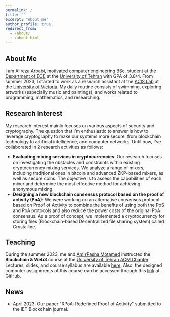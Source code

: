 ```yaml
---
permalink: /
title: ""
excerpt: "About me"
author_profile: true
redirect_from: 
  - /about/
  - /about.html
---
```



## About Me
I am Alireza Arbabi, motivated computer engineering BSc. student at the [Department of ECE](https://ece.ut.ac.ir/en/ece) at the [University of Tehran](https://ut.ac.ir/en) with GPA of 3.8/4. From summer 2023, I started to work as a research assistant at the [ACIS Lab](https://www.uvic.ca/research/labs/acis/index.php) at the [University of Victoria](https://www.uvic.ca/). My daily routine consists of swimming, exploring artworks (especially music and paintings), and works related to programming, mathematics, and researching.


## Research Interest

My research interest mainly focuses on various aspects of security and cryptography. The question that I'm enthusiastic to answer is how to leverage cryptography to make our systems more secure, from blockchain technology to artificial intelligence, and computer networks.
Until now, I've collaborated in 2 research activities as follows:
- **Evaluating mixing services in cryptocurrencies**: Our research focuses on investigating the obstacles and constraints within existing cryptocurrency mixing services. We analyze a range of mixers, including traditional ones in bitcoin and advanced ZKP-based mixers, as well as secure coins. The
objective is to assess the capabilities of each mixer and determine the most effective method for achieving anonymous mixing.
- **Designing a new blockchain consensus protocol based on the proof of activity (PoA)**: We were working on an alternative consensus protocol based on Proof of Activity to combine the benefits of using both the PoS
and PoA protocols and also reduce the power costs of the original PoA consensus. As a proof of concept, we implemented a
cryptocurrency for storing files (Blockchain-based Decentralized file sharing system) called Crystalline.

## Teaching

During the summer 2023, me and [AmirPasha Motamed](https://github.com/aamirpashaa) instructed the **Blockchain & Web3** course at the [University of Tehran ACM Chapter](https://ut-acm.ir/). Lectures, slides, and course syllabus are available [here](https://drive.google.com/drive/u/0/folders/1iHDbupD091NBzgU5VDBhY4xBb2VC4mFq). Also, the designed computer assignments of this course can be accessed through this [link](https://github.com/UT-ACM-Student-Chapter/Blockchain-SoC-Projects/tree/main) at GitHub.

## News
- April 2023: Our paper "RPoA: Redefined Proof of Activity" submitted to the IET Blockchain journal.
